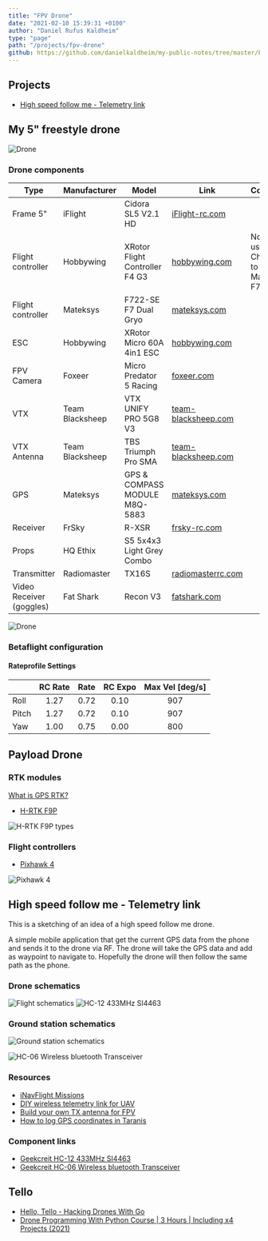 ```yaml
---
title: "FPV Drone"
date: "2021-02-10 15:39:31 +0100"
author: "Daniel Rufus Kaldheim"
type: "page"
path: "/projects/fpv-drone"
github: https://github.com/danielkaldheim/my-public-notes/tree/master/Projects/FPV%20Drone
---
```



## Projects

- [High speed follow me - Telemetry link](./Telemetry-link.md)

## My 5" freestyle drone

![Drone](../../images/projects/fpv-drone/images/A50BBC46-800F-4ABC-9506-681974DC7E3F.jpeg)

### Drone components

| Type                     | Manufacturer    | Model                          | Link                                                                                                               | Comment                                  |
| ------------------------ | --------------- | ------------------------------ | ------------------------------------------------------------------------------------------------------------------ | ---------------------------------------- |
| Frame 5"                 | iFlight         | Cidora SL5 V2.1 HD             | [iFlight-rc.com](https://shop.iflight-rc.com/index.php?route=product/product&product_id=1369)                      |                                          |
| Flight controller        | Hobbywing       | XRotor Flight Controller F4 G3 | [hobbywing.com](http://hobbywing.com/goods.php?id=662)                                                             | Not in use. Changed to Mateksys F722-SE. |
| Flight controller        | Mateksys        | F722-SE F7 Dual Gryo           | [mateksys.com](http://www.mateksys.com/?portfolio=f722-se)                                                         |                                          |
| ESC                      | Hobbywing       | XRotor Micro 60A 4in1 ESC      | [hobbywing.com](http://hobbywing.com/goods.php?id=653)                                                             |                                          |
| FPV Camera               | Foxeer          | Micro Predator 5 Racing        | [foxeer.com](https://www.foxeer.com/foxeer-micro-predator-5-racing-fpv-camera-m8-lens-4ms-latency-super-wdr-g-304) |                                          |
| VTX                      | Team Blacksheep | VTX UNIFY PRO 5G8 V3           | [team-blacksheep.com](https://www.team-blacksheep.com/products/prod:unify_pro)                                     |                                          |
| VTX Antenna              | Team Blacksheep | TBS Triumph Pro SMA            | [team-blacksheep.com](https://www.team-blacksheep.com/products/prod:triumph_pro_sma)                               |                                          |
| GPS                      | Mateksys        | GPS & COMPASS MODULE M8Q-5883  | [mateksys.com](http://www.mateksys.com/?portfolio=m8q-5883)                                                        |                                          |
| Receiver                 | FrSky           | R-XSR                          | [frsky-rc.com](https://www.frsky-rc.com/product/r-xsr/)                                                            |                                          |
| Props                    | HQ Ethix        | S5 5x4x3 Light Grey Combo      |                                                                                                                    |                                          |
| Transmitter              | Radiomaster     | TX16S                          | [radiomasterrc.com](https://www.radiomasterrc.com/article-77.html)                                                 |                                          |
| Video Receiver (goggles) | Fat Shark       | Recon V3                       | [fatshark.com](https://www.fatshark.com/product/recon-v3/)                                                         |                                          |

![Drone](../../images/projects/fpv-drone/images/IMG_0303.jpeg)

### Betaflight configuration

#### Rateprofile Settings

|       | RC Rate | Rate | RC Expo | Max Vel [deg/s] |
| ----- | :-----: | :--: | :-----: | :-------------: |
| Roll  | 1.27    | 0.72 | 0.10    | 907             |
| Pitch | 1.27    | 0.72 | 0.10    | 907             |
| Yaw   | 1.00    | 0.75 | 0.00    | 800             |

## Payload Drone
### RTK modules

[What is GPS RTK?](https://learn.sparkfun.com/tutorials/what-is-gps-rtk/all)

- [H-RTK F9P](https://shop.holybro.com/h-rtk-f9p_p1226.html)

![H-RTK F9P types](../../images/projects/fpv-drone/images/e4fd938423.png)

### Flight controllers

- [Pixhawk 4](https://docs.px4.io/master/en/flight_controller/pixhawk4.html)

![Pixhawk 4](../../images/projects/fpv-drone/images/pixhawk4_hero_upright.74e8a52a.jpg)

## High speed follow me - Telemetry link

This is a sketching of an idea of a high speed follow me drone.

A simple mobile application that get the current GPS data from the phone and sends it to the drone via RF. The drone will take the GPS data and add as waypoint to navigate to. Hopefully the drone will then follow the same path as the phone.

### Drone schematics

![Flight schematics](../../images/projects/fpv-drone/images/telemetry-flight-part.png)
![HC-12 433MHz SI4463](../../images/projects/fpv-drone/images/c2010326-344d-4513-98cd-879ea4f7ab16.jpg)

### Ground station schematics

![Ground station schematics](../../images/projects/fpv-drone/images/telemetry-ground-station_schem.png)

![HC-06 Wireless bluetooth Transceiver](../../images/projects/fpv-drone/images/e7d1f570-4476-48a2-a599-45bc1d55043d.jpg)

### Resources

- [iNavFlight Missions](https://github.com/iNavFlight/inav/wiki/iNavFlight-Missions)
- [DIY wireless telemetry link for UAV](https://quadmeup.com/diy-wireless-telemetry-link-for-uav/)
- [Build your own TX antenna for FPV](https://www.rcgroups.com/forums/showthread.php?1159968-Build-your-own-TX-antenna-for-FPV)
- [How to log GPS coordinates in Taranis](https://oscarliang.com/log-gps-coordinates-taranis/)

### Component links

- [Geekcreit HC-12 433MHz SI4463](https://www.banggood.com/Geekcreit-HC-12-433MHz-SI4463-Wireless-Serial-Module-Wireless-Transceiver-Transmission-Serial-Communication-Data-Board-Remote-1000M-p-973522.html)
- [Geekcreit HC-06 Wireless bluetooth Transceiver](https://www.banggood.com/Geekcreit-HC-06-Wireless-bluetooth-Transceiver-RF-Main-Module-Serial-Geekcreit-for-Arduino-products-that-work-with-official-Arduino-boards-p-80364.html)

## Tello

- [Hello, Tello - Hacking Drones With Go](https://gobot.io/blog/2018/04/20/hello-tello-hacking-drones-with-go/)
- [Drone Programming With Python Course | 3 Hours | Including x4 Projects (2021)](https://www.youtube.com/watch?v=LmEcyQnfpDA)
